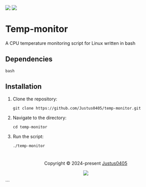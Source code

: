 <p align="left">
    <!-- Discord Badge -->
    <a href="https://discord.gg/https://discord.com/invite/E2Bp7GtcaA"><img src="https://img.shields.io/discord/1060607505186684978?logo=Discord&colorA=1e1e2e&colorB=a6e3a1&style=for-the-badge"></a>
    <!-- Stars Badge -->
	<a href="https://github.com/Justus0405/temp-monitor/stargazers"><img src="https://img.shields.io/github/stars/Justus0405/temp-monitor?colorA=1e1e2e&colorB=b7bdf8&style=for-the-badge"></a>
</p>

# Temp-monitor

A CPU temperature monitoring script for Linux written in bash

## Dependencies

```plaintext
bash
```

## Installation

1. Clone the repository:

   ```shell
   git clone https://github.com/Justus0405/temp-monitor.git
   ```

2. Navigate to the directory:

   ```shell
   cd temp-monitor
   ```

3. Run the script:
   ```shell
   ./temp-monitor
   ```

#

<p align="center">
	Copyright &copy; 2024-present <a href="https://github.com/Justus0405" target="_blank">Justus0405</a>
</p>

<p align="center">
	<a href="https://github.com/Justus0405/temp-monitor/blob/main/LICENSE"><img src="https://img.shields.io/github/license/Justus0405/temp-monitor?logo=Github&colorA=1e1e2e&colorB=cba6f7&style=for-the-badge"></a>
</p>
```
